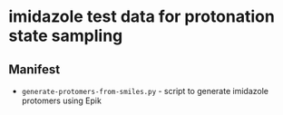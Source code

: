 # imidazole test data for protonation state sampling

## Manifest
* `generate-protomers-from-smiles.py` - script to generate imidazole protomers using Epik
